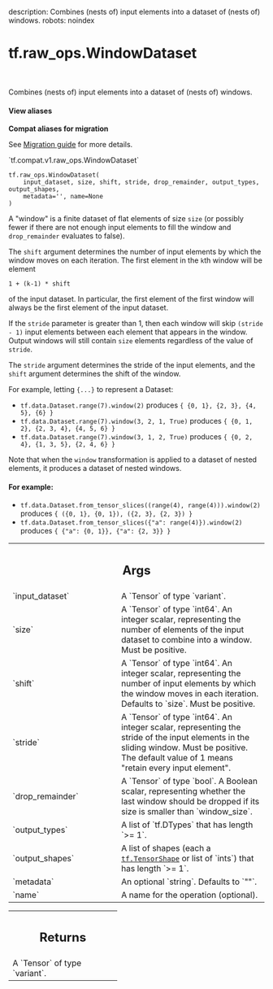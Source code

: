 description: Combines (nests of) input elements into a dataset of (nests of) windows.
robots: noindex

# tf.raw_ops.WindowDataset

<!-- Insert buttons and diff -->

<table class="tfo-notebook-buttons tfo-api nocontent" align="left">

</table>



Combines (nests of) input elements into a dataset of (nests of) windows.

<section class="expandable">
  <h4 class="showalways">View aliases</h4>
  <p>
<b>Compat aliases for migration</b>
<p>See
<a href="https://www.tensorflow.org/guide/migrate">Migration guide</a> for
more details.</p>
<p>`tf.compat.v1.raw_ops.WindowDataset`</p>
</p>
</section>

<pre class="devsite-click-to-copy prettyprint lang-py tfo-signature-link">
<code>tf.raw_ops.WindowDataset(
    input_dataset, size, shift, stride, drop_remainder, output_types, output_shapes,
    metadata=&#x27;&#x27;, name=None
)
</code></pre>



<!-- Placeholder for "Used in" -->

A "window" is a finite dataset of flat elements of size `size` (or possibly
fewer if there are not enough input elements to fill the window and
`drop_remainder` evaluates to false).

The `shift` argument determines the number of input elements by which
the window moves on each iteration.  The first element in the `k`th window
will be element

```
1 + (k-1) * shift
```

of the input dataset. In particular, the first element of the first window
will always be the first element of the input dataset.  

If the `stride` parameter is greater than 1, then each window will skip
`(stride - 1)` input elements between each element that appears in the
window. Output windows will still contain `size` elements regardless of
the value of `stride`.

The `stride` argument determines the stride of the input elements, and the
`shift` argument determines the shift of the window.

For example, letting `{...}` to represent a Dataset:

- `tf.data.Dataset.range(7).window(2)` produces
  `{ {0, 1}, {2, 3}, {4, 5}, {6} }`
- `tf.data.Dataset.range(7).window(3, 2, 1, True)` produces
  `{ {0, 1, 2}, {2, 3, 4}, {4, 5, 6} }`
- `tf.data.Dataset.range(7).window(3, 1, 2, True)` produces
  `{ {0, 2, 4}, {1, 3, 5}, {2, 4, 6} }`

Note that when the `window` transformation is applied to a dataset of
nested elements, it produces a dataset of nested windows.

#### For example:



- `tf.data.Dataset.from_tensor_slices((range(4), range(4))).window(2)`
  produces `{ ({0, 1}, {0, 1}), ({2, 3}, {2, 3}) }`
- `tf.data.Dataset.from_tensor_slices({"a": range(4)}).window(2)`
  produces `{ {"a": {0, 1}}, {"a": {2, 3}} }`

<!-- Tabular view -->
 <table class="responsive fixed orange">
<colgroup><col width="214px"><col></colgroup>
<tr><th colspan="2"><h2 class="add-link">Args</h2></th></tr>

<tr>
<td>
`input_dataset`
</td>
<td>
A `Tensor` of type `variant`.
</td>
</tr><tr>
<td>
`size`
</td>
<td>
A `Tensor` of type `int64`.
An integer scalar, representing the number of elements
of the input dataset to combine into a window. Must be positive.
</td>
</tr><tr>
<td>
`shift`
</td>
<td>
A `Tensor` of type `int64`.
An integer scalar, representing the number of input elements
by which the window moves in each iteration.  Defaults to `size`.
Must be positive.
</td>
</tr><tr>
<td>
`stride`
</td>
<td>
A `Tensor` of type `int64`.
An integer scalar, representing the stride of the input elements
in the sliding window. Must be positive. The default value of 1 means
"retain every input element".
</td>
</tr><tr>
<td>
`drop_remainder`
</td>
<td>
A `Tensor` of type `bool`.
A Boolean scalar, representing whether the last window should be
dropped if its size is smaller than `window_size`.
</td>
</tr><tr>
<td>
`output_types`
</td>
<td>
A list of `tf.DTypes` that has length `>= 1`.
</td>
</tr><tr>
<td>
`output_shapes`
</td>
<td>
A list of shapes (each a <a href="../../tf/TensorShape.md"><code>tf.TensorShape</code></a> or list of `ints`) that has length `>= 1`.
</td>
</tr><tr>
<td>
`metadata`
</td>
<td>
An optional `string`. Defaults to `""`.
</td>
</tr><tr>
<td>
`name`
</td>
<td>
A name for the operation (optional).
</td>
</tr>
</table>



<!-- Tabular view -->
 <table class="responsive fixed orange">
<colgroup><col width="214px"><col></colgroup>
<tr><th colspan="2"><h2 class="add-link">Returns</h2></th></tr>
<tr class="alt">
<td colspan="2">
A `Tensor` of type `variant`.
</td>
</tr>

</table>

